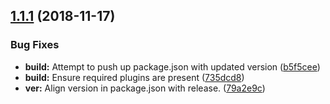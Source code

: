 ## [1.1.1](https://github.com/stevepentland/swarmer-client-js/compare/v1.1.0...v1.1.1) (2018-11-17)


### Bug Fixes

* **build:** Attempt to push up package.json with updated version ([b5f5cee](https://github.com/stevepentland/swarmer-client-js/commit/b5f5cee))
* **build:** Ensure required plugins are present ([735dcd8](https://github.com/stevepentland/swarmer-client-js/commit/735dcd8))
* **ver:** Align version in package.json with release. ([79a2e9c](https://github.com/stevepentland/swarmer-client-js/commit/79a2e9c))
